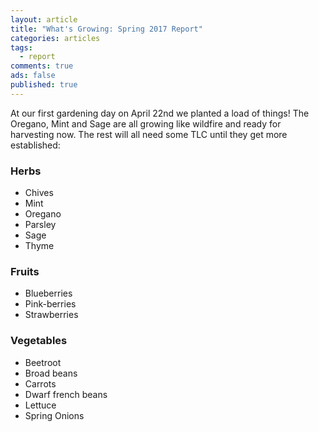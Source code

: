 ```yaml
---
layout: article
title: "What's Growing: Spring 2017 Report"
categories: articles
tags:
  - report
comments: true
ads: false
published: true
---
```


At our first gardening day on April 22nd we planted a load of things! The Oregano, Mint and Sage are all growing like wildfire and ready for harvesting now. The rest will all need some TLC until they get more established:

### Herbs

+ Chives
+ Mint
+ Oregano
+ Parsley
+ Sage
+ Thyme


### Fruits

+ Blueberries
+ Pink-berries
+ Strawberries

### Vegetables

+ Beetroot
+ Broad beans
+ Carrots
+ Dwarf french beans
+ Lettuce
+ Spring Onions


